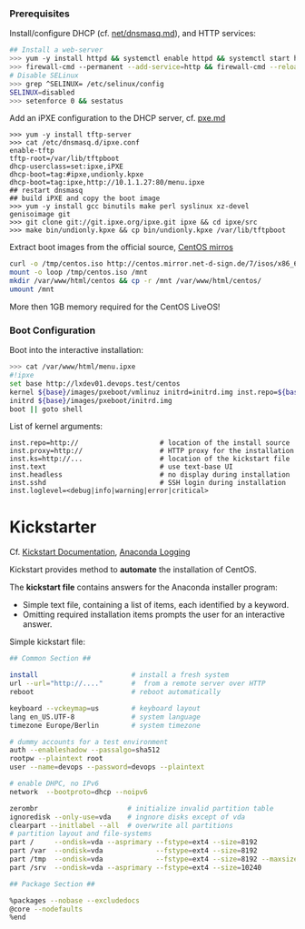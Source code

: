 ### Prerequisites

Install/configure DHCP (cf. [net/dnsmasq.md](net/dnsmasq.md)), and HTTP services:

```bash
## Install a web-server
>>> yum -y install httpd && systemctl enable httpd && systemctl start httpd
>>> firewall-cmd --permanent --add-service=http && firewall-cmd --reload
# Disable SELinux
>>> grep ^SELINUX= /etc/selinux/config
SELINUX=disabled
>>> setenforce 0 && sestatus
```

Add an iPXE configuration to the DHCP server, cf. [pxe.md](pxe.md)

```
>>> yum -y install tftp-server 
>>> cat /etc/dnsmasq.d/ipxe.conf
enable-tftp
tftp-root=/var/lib/tftpboot
dhcp-userclass=set:ipxe,iPXE
dhcp-boot=tag:#ipxe,undionly.kpxe
dhcp-boot=tag:ipxe,http://10.1.1.27:80/menu.ipxe
## restart dnsmasq
## build iPXE and copy the boot image
>>> yum -y install gcc binutils make perl syslinux xz-devel genisoimage git
>>> git clone git://git.ipxe.org/ipxe.git ipxe && cd ipxe/src
>>> make bin/undionly.kpxe && cp bin/undionly.kpxe /var/lib/tftpboot
```

Extract boot images from the official source, [CentOS mirros](http://isoredirect.centos.org/centos/7/isos/x86_64/)

```bash
curl -o /tmp/centos.iso http://centos.mirror.net-d-sign.de/7/isos/x86_64/CentOS-7-x86_64-Minimal-1611.iso
mount -o loop /tmp/centos.iso /mnt
mkdir /var/www/html/centos && cp -r /mnt /var/www/html/centos/
umount /mnt
```

More then 1GB memory required for the CentOS LiveOS!

### Boot Configuration

Boot into the interactive installation:

```bash
>>> cat /var/www/html/menu.ipxe 
#!ipxe
set base http://lxdev01.devops.test/centos
kernel ${base}/images/pxeboot/vmlinuz initrd=initrd.img inst.repo=${base} inst.text inst.ks=http://lxdev01.devops.test/ks.cfg
initrd ${base}/images/pxeboot/initrd.img
boot || goto shell
```

List of kernel arguments:

```
inst.repo=http://                    # location of the install source
inst.proxy=http://                   # HTTP proxy for the installation
inst.ks=http://...                   # location of the kickstart file
inst.text                            # use text-base UI
inst.headless                        # no display during installation
inst.sshd                            # SSH login during installation
inst.loglevel=<debug|info|warning|error|critical>
```


# Kickstarter

Cf. [Kickstart Documentation](http://pykickstart.readthedocs.io/en/latest/kickstart-docs.html), [Anaconda Logging](https://fedoraproject.org/wiki/Anaconda/Logging)

Kickstart provides method to **automate** the installation of CentOS. 

The **kickstart file** contains answers for the Anaconda installer program:

* Simple text file, containing a list of items, each identified by a keyword.
* Omitting required installation items prompts the user for an interactive answer.

Simple kickstart file:

```bash
## Common Section ##

install                       # install a fresh system
url --url="http://...."       #  from a remote server over HTTP
reboot                        # reboot automatically

keyboard --vckeymap=us        # keyboard layout
lang en_US.UTF-8              # system language
timezone Europe/Berlin        # system timezone

# dummy accounts for a test environment
auth --enableshadow --passalgo=sha512
rootpw --plaintext root
user --name=devops --password=devops --plaintext

# enable DHPC, no IPv6
network  --bootproto=dhcp --noipv6

zerombr                      # initialize invalid partition table
ignoredisk --only-use=vda    # ingnore disks except of vda
clearpart --initlabel --all  # overwrite all partitions
# partition layout and file-systems
part /     --ondisk=vda --asprimary --fstype=ext4 --size=8192
part /var  --ondisk=vda             --fstype=ext4 --size=8192
part /tmp  --ondisk=vda             --fstype=ext4 --size=8192 --maxsize=20480 --grow
part /srv  --ondisk=vda --asprimary --fstype=ext4 --size=10240                --grow

## Package Section ##

%packages --nobase --excludedocs
@core --nodefaults
%end
```
